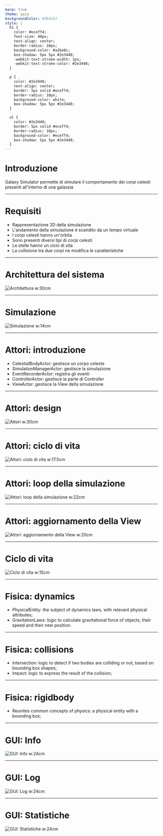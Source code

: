 ```yaml
---
marp: true
theme: gaia
backgroundColor: #3b4252
style: |
  h1 {
    color: #eceff4;
    font-size: 40px;
    text-align: center;
    border-radius: 10px;
    background-color: #a3be8c;
    box-shadow: 5px 5px #2e3440;
    -webkit-text-stroke-width: 1px;
    -webkit-text-stroke-color: #2e3440;
  }

  p {
    color: #2e3440;
    text-align: center;
    border: 5px solid #eceff4;
    border-radius: 10px;
    background-color: white;
    box-shadow: 5px 5px #2e3440;
  }

  ul {
    color: #2e3440;
    border: 5px solid #eceff4;
    border-radius: 10px;
    background-color: #eceff4;
    box-shadow: 5px 5px #2e3440;
  }
---
```

# Introduzione

Galaxy Simulator permette di simulare il comportamento dei corpi celesti presenti all'interno di una galassia

---

# Requisiti

- Rappresentazione 2D della simulazione
- L'andamento della simulazione è scandito da un tempo virtuale
- I corpi celesti hanno un'orbita
- Sono presenti diversi tipi di corpi celesti
- Le stelle hanno un ciclo di vita
- La collisione tra due corpi ne modifica le caratteristiche
---

# Architettura del sistema

![Architettura w:30cm](./assets/mvc_actor_architecture.svg)

---

# Simulazione

![Simulazione w:14cm](./assets/simulation_class_diagram.svg)

---

# Attori: introduzione

- CelestialBodyActor: gestisce un corpo celeste
- SimulationManagerActor: gestisce la simulazione
- EventRecorderActor: registra gli eventi
- ControllerActor: gestisce la parte di Controller
- ViewActor: gestisce la View della simulazione

---

# Attori: design

![Attori w:30cm](./assets/celestial_body_actor_class_diagram.svg)

---

# Attori: ciclo di vita

![Attori: ciclo di vita w:17.5cm](./assets/actors_lifecycle_sequence.svg)

---

# Attori: loop della simulazione

![Attori: loop della simulazione w:22cm](./assets/actors_simulation_loop_sequence.svg)

---

# Attori: aggiornamento della View

![Attori: aggiornamento della View w:20cm](./assets/actors_view_simulation_update_sequence.svg)

---

# Ciclo di vita
![Ciclo di vita w:15cm](./assets/lifecycle.svg)

---

# Fisica: dynamics

- PhysicalEntity: the subject of dynamics laws, with relevant physical attributes;
- GravitationLaws: logic to calculate gravitational force of objects, their speed and their new position.

---
# Fisica: collisions

- Intersection: logic to detect if two bodies are colliding or not, based on bounding box shapes;
- Impact: logic to express the result of the collision;

---
# Fisica: rigidbody

- Reunites common concepts of physics: a physical entity with a bounding box;

---

# GUI: Info

![GUI: Info w:24cm](./assets/gui-info.png)

---

# GUI: Log

![GUI: Log w:24cm](./assets/gui-log.png)

---

# GUI: Statistiche

![GUI: Statistiche w:24cm](./assets/gui-stats.png)
